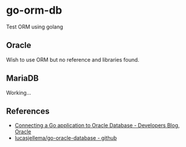 # go-orm-db
Test ORM using golang

## Oracle

Wish to use ORM but no reference and libraries found.  

## MariaDB

Working...

## References
- [Connecting a Go application to Oracle Database - Developers Blog, Oracle](https://blogs.oracle.com/developers/post/connecting-a-go-application-to-oracle-database)
- [lucasjellema/go-oracle-database - github](https://github.com/lucasjellema/go-oracle-database)